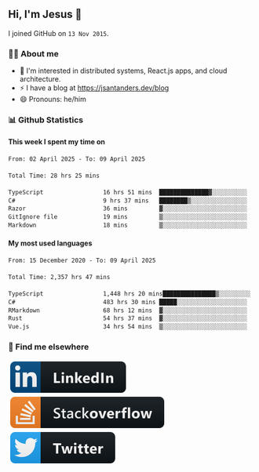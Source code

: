 ## Hi, I'm Jesus 👋

I joined GitHub on `13 Nov 2015`.

<!-- Talking about you -->

### 👨‍💻 About me

- 👦 I'm interested in distributed systems, React.js apps, and cloud architecture.
- ⚡️ I have a blog at <https://jsantanders.dev/blog>
- 😄 Pronouns: he/him

### 📊 Github Statistics

#### This week I spent my time on

<!--START_SECTION:weekly-->

```txt
From: 02 April 2025 - To: 09 April 2025

Total Time: 28 hrs 25 mins

TypeScript                 16 hrs 51 mins  ██████████████▓░░░░░░░░░░   59.30 %
C#                         9 hrs 37 mins   ████████▒░░░░░░░░░░░░░░░░   33.87 %
Razor                      36 mins         ▓░░░░░░░░░░░░░░░░░░░░░░░░   02.12 %
GitIgnore file             19 mins         ▒░░░░░░░░░░░░░░░░░░░░░░░░   01.13 %
Markdown                   18 mins         ▒░░░░░░░░░░░░░░░░░░░░░░░░   01.10 %
```

<!--END_SECTION:weekly-->

#### My most used languages

<!--START_SECTION:alltime-->

```txt
From: 15 December 2020 - To: 09 April 2025

Total Time: 2,357 hrs 47 mins

TypeScript                 1,448 hrs 20 mins███████████████▒░░░░░░░░░   61.43 %
C#                         483 hrs 30 mins █████░░░░░░░░░░░░░░░░░░░░   20.51 %
RMarkdown                  68 hrs 12 mins  ▓░░░░░░░░░░░░░░░░░░░░░░░░   02.89 %
Rust                       54 hrs 37 mins  ▓░░░░░░░░░░░░░░░░░░░░░░░░   02.32 %
Vue.js                     34 hrs 54 mins  ▒░░░░░░░░░░░░░░░░░░░░░░░░   01.48 %
```

<!--END_SECTION:alltime-->

### 📢 Find me elsewhere

<p>
  <a target="_blank" href="https://linkedin.com/in/jsantanders">
    <img src="https://github.com/jsantanders/jsantanders/blob/master/img/linkedin.svg" alt="LinkedIn" style="vertical-align:top; margin:4px">
  </a>
  
  <a target="_blank" href="https://stackoverflow.com/users/7318331/jesus-santander">
    <img src="https://github.com/jsantanders/jsantanders/blob/master/img/stackoverflow.svg" alt="StackOverflow" style="vertical-align:top; margin:4px">
  </a>
  
  <a target="_blank" href="http://twitter.com/jsantanders">
    <img src="https://github.com/jsantanders/jsantanders/blob/master/img/twitter.svg" alt="Twitter" style="vertical-align:top; margin:4px">
  </a>
</p>

